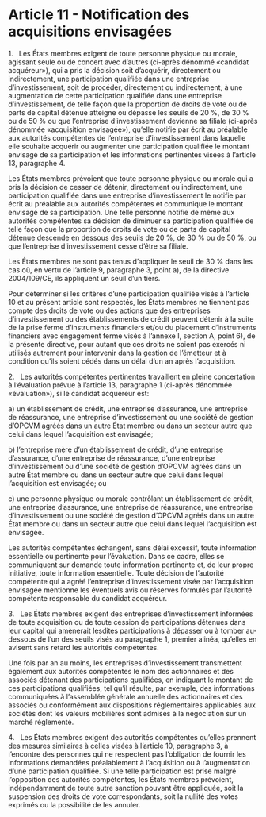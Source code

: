 # Article 11 - Notification des acquisitions envisagées


1.   Les États membres exigent de toute personne physique ou morale, agissant seule ou de concert avec d’autres (ci-après dénommé «candidat acquéreur»), qui a pris la décision soit d’acquérir, directement ou indirectement, une participation qualifiée dans une entreprise d’investissement, soit de procéder, directement ou indirectement, à une augmentation de cette participation qualifiée dans une entreprise d’investissement, de telle façon que la proportion de droits de vote ou de parts de capital détenue atteigne ou dépasse les seuils de 20 %, de 30 % ou de 50 % ou que l’entreprise d’investissement devienne sa filiale (ci-après dénommée «acquisition envisagée»), qu’elle notifie par écrit au préalable aux autorités compétentes de l’entreprise d’investissement dans laquelle elle souhaite acquérir ou augmenter une participation qualifiée le montant envisagé de sa participation et les informations pertinentes visées à l’article 13, paragraphe 4.

Les États membres prévoient que toute personne physique ou morale qui a pris la décision de cesser de détenir, directement ou indirectement, une participation qualifiée dans une entreprise d’investissement le notifie par écrit au préalable aux autorités compétentes et communique le montant envisagé de sa participation. Une telle personne notifie de même aux autorités compétentes sa décision de diminuer sa participation qualifiée de telle façon que la proportion de droits de vote ou de parts de capital détenue descende en dessous des seuils de 20 %, de 30 % ou de 50 %, ou que l’entreprise d’investissement cesse d’être sa filiale.

Les États membres ne sont pas tenus d’appliquer le seuil de 30 % dans les cas où, en vertu de l’article 9, paragraphe 3, point a), de la directive 2004/109/CE, ils appliquent un seuil d’un tiers.

Pour déterminer si les critères d’une participation qualifiée visés à l’article 10 et au présent article sont respectés, les États membres ne tiennent pas compte des droits de vote ou des actions que des entreprises d’investissement ou des établissements de crédit peuvent détenir à la suite de la prise ferme d’instruments financiers et/ou du placement d’instruments financiers avec engagement ferme visés à l’annexe I, section A, point 6), de la présente directive, pour autant que ces droits ne soient pas exercés ni utilisés autrement pour intervenir dans la gestion de l’émetteur et à condition qu’ils soient cédés dans un délai d’un an après l’acquisition.

2.   Les autorités compétentes pertinentes travaillent en pleine concertation à l’évaluation prévue à l’article 13, paragraphe 1 (ci-après dénommée «évaluation»), si le candidat acquéreur est:

a) un établissement de crédit, une entreprise d’assurance, une entreprise de réassurance, une entreprise d’investissement ou une société de gestion d’OPCVM agréés dans un autre État membre ou dans un secteur autre que celui dans lequel l’acquisition est envisagée;

b) l’entreprise mère d’un établissement de crédit, d’une entreprise d’assurance, d’une entreprise de réassurance, d’une entreprise d’investissement ou d’une société de gestion d’OPCVM agréés dans un autre État membre ou dans un secteur autre que celui dans lequel l’acquisition est envisagée; ou

c) une personne physique ou morale contrôlant un établissement de crédit, une entreprise d’assurance, une entreprise de réassurance, une entreprise d’investissement ou une société de gestion d’OPCVM agréés dans un autre État membre ou dans un secteur autre que celui dans lequel l’acquisition est envisagée.

Les autorités compétentes échangent, sans délai excessif, toute information essentielle ou pertinente pour l’évaluation. Dans ce cadre, elles se communiquent sur demande toute information pertinente et, de leur propre initiative, toute information essentielle. Toute décision de l’autorité compétente qui a agréé l’entreprise d’investissement visée par l’acquisition envisagée mentionne les éventuels avis ou réserves formulés par l’autorité compétente responsable du candidat acquéreur.

3.   Les États membres exigent des entreprises d’investissement informées de toute acquisition ou de toute cession de participations détenues dans leur capital qui amènerait lesdites participations à dépasser ou à tomber au-dessous de l’un des seuils visés au paragraphe 1, premier alinéa, qu’elles en avisent sans retard les autorités compétentes.

Une fois par an au moins, les entreprises d’investissement transmettent également aux autorités compétentes le nom des actionnaires et des associés détenant des participations qualifiées, en indiquant le montant de ces participations qualifiées, tel qu’il résulte, par exemple, des informations communiquées à l’assemblée générale annuelle des actionnaires et des associés ou conformément aux dispositions réglementaires applicables aux sociétés dont les valeurs mobilières sont admises à la négociation sur un marché réglementé.

4.   Les États membres exigent des autorités compétentes qu’elles prennent des mesures similaires à celles visées à l’article 10, paragraphe 3, à l’encontre des personnes qui ne respectent pas l’obligation de fournir les informations demandées préalablement à l’acquisition ou à l’augmentation d’une participation qualifiée. Si une telle participation est prise malgré l’opposition des autorités compétentes, les États membres prévoient, indépendamment de toute autre sanction pouvant être appliquée, soit la suspension des droits de vote correspondants, soit la nullité des votes exprimés ou la possibilité de les annuler.
